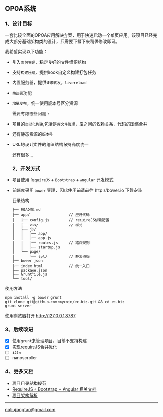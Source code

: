 ## OPOA系统

### 1、设计目标

一套比较全面的OPOA应用解决方案，用于快速启动一个单页应用。该项目已经完成大部分基础架构类的设计，只需要下载下来稍做修改即可。

我希望实现以下功能：

- 引入`库包管理`，稳定良好的文件组织结构
  
- 支持`构建压缩`，提供hook自定义构建打包任务
  
- 内置服务器，提供`请求转发`，`livereload`
  
- `热部署`功能
  
- `增量发布`，统一使用版本号区分资源
  
  需要考虑哪些问题？
  
- 项目的`自动化构建`,包括是`库文件管理`，库之间的依赖关系，代码的压缩合并
  
- 还有静态资源的`版本号`
  
- URL的设计文件的组织结构保持高度统一
  
  还有很多...
  
  ### 2、开发方式
  
- 项目使用 `RequireJS` + `Bootstrap` + `Angular` 开发模式
  
- 前端库采用 `bower` 管理，因此使用前请前往 <http://bower.io> 下载安装
  
  目录结构
  
  ``` 
  ├── README.md
  ├── app/                  // 应用代码
  │   ├── config.js         // requireJS依赖配置
  │   ├── css/              // 样式
  │   ├── js/
  │   │   ├── app/
  │   │   ├── app.js        
  │   │   ├── routes.js     // 路由规则
  │   │   ├── startup.js
  │   └── page/
  │       └── tpl/          // 静态模板
  ├── bower.json
  ├── index.html            // 统一入口
  ├── package.json
  ├── Gruntfile.js
  └── tool/
  ```

使用方法

``` shell
npm install -g bower grunt
git clone git@github.com:mycoin/ec-biz.git && cd ec-biz
grunt server
```

使用浏览器打开 <http://127.0.0.1:8787>

### 3、后续改进

- [x] 使用`grunt`来管理项目，目前不支持构建
- [x] 实现requireJS合并优化
- [ ] `i18n`
- [ ] nanoscroller

### 4、更多文档

- [项目目录结构规范](doc/directory-structure.md)
- [RequireJS + Bootstrap + Angular 相关文档](doc/require-bootstrap-angular.md)
- [项目架构解析](doc/project-architecture.md)

------

[nqliujiangtao@gmail.com](mailto:nqliujiangtao@gmail.com)
